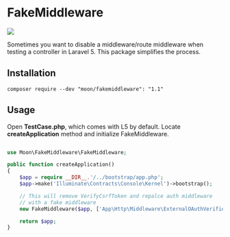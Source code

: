 # FakeMiddleware

![](https://travis-ci.org/moon0326/FakeMiddleware.svg)

Sometimes you want to disable a middleware/route middleware when testing a controller in Laravel 5.
This package simplifies the process.

## Installation
```
composer require --dev "moon/fakemiddleware": "1.1"
```
## Usage

Open **TestCase.php**, which comes with L5 by default.
Locate **createApplication** method and initialize FakeMiddleware.

```php

use Moon\FakeMiddleware\FakeMiddleware;

public function createApplication()
{
    $app = require __DIR__.'/../bootstrap/app.php';
    $app->make('Illuminate\Contracts\Console\Kernel')->bootstrap();

    // This will remove VerifyCsrfToken and repalce auth middleware
    // with a fake middleware
    new FakeMiddleware($app, ['App\Http\Middleware\ExternalOAuthVerifier'], ['auth']);

    return $app;
}
```
